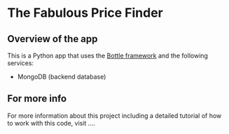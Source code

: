 # The Fabulous Price Finder #

## Overview of the app ##

This is a Python app that uses the [Bottle framework](http://bottlepy.org/docs/dev/) and the following services:

-   MongoDB (backend database)
		
## For more info ##

For more information about this project including a detailed tutorial of how to work with this code, visit ....